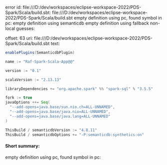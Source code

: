 error id: file:///D:/dev/workspaces/eclipse-workspace-2022/PDS-Spark/Scala/build.sbt:
file:///D:/dev/workspaces/eclipse-workspace-2022/PDS-Spark/Scala/build.sbt
empty definition using pc, found symbol in pc: 
empty definition using semanticdb
empty definition using fallback
non-local guesses:

offset: 63
uri: file:///D:/dev/workspaces/eclipse-workspace-2022/PDS-Spark/Scala/build.sbt
text:
```scala
enablePlugins(SemanticdbPlugin)

name := "Raf-Spark-Scala-App@@"

version := "0.1"

scalaVersion := "2.13.13"

libraryDependencies += "org.apache.spark" %% "spark-sql" % "3.5.5"

fork := true
javaOptions ++= Seq(
  "--add-opens=java.base/sun.nio.ch=ALL-UNNAMED",
  "--add-opens=java.base/java.nio=ALL-UNNAMED",
  "--add-opens=java.base/java.lang=ALL-UNNAMED"
)

ThisBuild / semanticdbVersion := "4.8.11"
ThisBuild / semanticdbOptions += "-P:semanticdb:synthetics:on"

```


#### Short summary: 

empty definition using pc, found symbol in pc: 